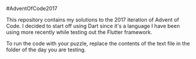 #AdventOfCode2017

This repository contains my solutions to the 2017 iteration of Advent of Code. I decided to start off using Dart since it's a language I have been using more recently while testing out the Flutter framework. 

To run the code with your puzzle, replace the contents of the text file in the folder of the day you are testing.